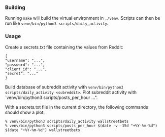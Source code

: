 
### Building

Running `make` will build the virtual environment in `./venv`. Scripts can
then be run like `venv/bin/python3 scripts/daily_activity`.

### Usage

Create a secrets.txt file containing the values from Reddit:
```
{
"username": "...",
"password": "...",
"client_id": "...",
"secret": "..."
}
```

Build database of subreddit activity with `venv/bin/python3 scripts/daily_activity <subreddit>`.
Plot subreddit activity with `venv/bin/python3 scripts/posts_per_hour <subreddit>...".

With a secrets.txt file in the current directory, the following commands should show a plot:
```
% venv/bin/python3 scripts/daily_activity wallstreetbets
% venv/bin/python3 scripts/posts_per_hour $(date -v -15d "+%Y-%m-%d") $(date "+%Y-%m-%d") wallstreetbets
```

